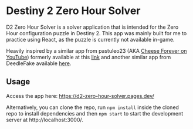 # Destiny 2 Zero Hour Solver

D2 Zero Hour Solver is a solver application that is intended for the Zero Hour configuration puzzle in Destiny 2. This app was mainly built for me to practice using React, as the puzzle is currently not available in-game. 

Heavily inspired by a similar app from pastuleo23 (AKA [Cheese Forever on YouTube](https://www.youtube.com/c/cheeseforever)) formerly available at this [link](https://fiddle.jshell.net/pastuleo23/xu1snrc0/show) and another similar app from DeedleFake available [here](https://deedlefake.github.io/zero-hour-configuration-solver/). 

## Usage

Access the app here: https://d2-zero-hour-solver.pages.dev/

Alternatively, you can clone the repo, run `npm install` inside the cloned repo to install dependencies and then `npm start` to start the development server at http://localhost:3000/.
